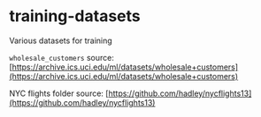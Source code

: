 # training-datasets
Various datasets for training

`wholesale_customers` source: [https://archive.ics.uci.edu/ml/datasets/wholesale+customers](https://archive.ics.uci.edu/ml/datasets/wholesale+customers)

NYC flights folder source: [https://github.com/hadley/nycflights13](https://github.com/hadley/nycflights13)
